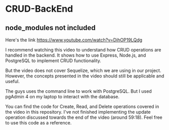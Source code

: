 # CRUD-BackEnd

## node_modules not included

Here's the link
https://www.youtube.com/watch?v=DihOP19LQdg

I recommend watching this video to understand how CRUD operations are handled in the backend. It shows how to use Express, Node.js, and PostgreSQL to implement CRUD functionality.

But the video does not cover Sequelize, which we are using in our project. However, the concepts presented in the video should still be applicable and useful.

The guys uses the command line to work with PostgreSQL. But I used pgAdmin 4 on my laptop to interact with the database.

You can find the code for Create, Read, and Delete operations covered in the video in this repository. I've not finished implementing the update operation discussed towards the end of the video (around 59:18). Feel free to use this code as a reference.
